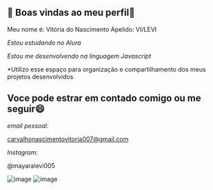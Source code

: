 ## 💛 Boas vindas ao meu perfil💛

Meu nome é: Vitória do Nascimento
Apelido: VI/LEVI

*Estou estudando no Alura*

*Estou me desenvolvendo na linguagem Javascript*

*Utilizo esse espaço para organização e compartilhamento dos meus projetos desenvolvidos

## Voce pode estrar em contado comigo ou me seguir😄

*email pessoal:*

carvalhonascimentovitoria007@gmail.com

*Instagram:*

@mayaralevi005

![image](https://github.com/malevi007/malevi007/assets/171849795/4095df16-95e4-4057-88e7-1483cdf5a0bc) ![image](https://media1.tenor.com/m/o0NOobSt-AwAAAAC/luffy-gear-5.gif)

